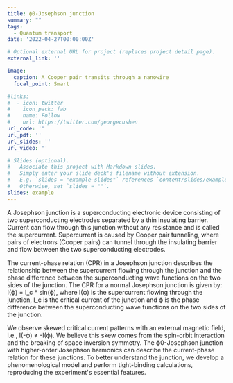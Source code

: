 ```yaml
---
title: ϕ0-Josephson junction
summary: ""
tags:
  - Quantum transport
date: '2022-04-27T00:00:00Z'

# Optional external URL for project (replaces project detail page).
external_link: ''

image:
  caption: A Cooper pair transits through a nanowire
  focal_point: Smart

#links:
#  - icon: twitter
#    icon_pack: fab
#    name: Follow
#    url: https://twitter.com/georgecushen
url_code: ''
url_pdf: ''
url_slides: ''
url_video: ''

# Slides (optional).
#   Associate this project with Markdown slides.
#   Simply enter your slide deck's filename without extension.
#   E.g. `slides = "example-slides"` references `content/slides/example-slides.md`.
#   Otherwise, set `slides = ""`.
slides: example
---
```

A Josephson junction is a superconducting electronic device consisting of two superconducting electrodes separated by a thin insulating barrier. Current can flow through this junction without any resistance and is called the supercurrent. Supercurrent is caused by Cooper pair tunneling, where pairs of electrons (Cooper pairs) can tunnel through the insulating barrier and flow between the two superconducting electrodes. 

The current-phase relation (CPR) in a Josephson junction describes the relationship between the supercurrent flowing through the junction and the phase difference between the superconducting wave functions on the two sides of the junction. The CPR for a normal Josephson junction is given by: I(ϕ) = I_c * sin(ϕ), where I(ϕ) is the supercurrent flowing through the junction, I_c is the critical current of the junction and ϕ is the phase difference between the superconducting wave functions on the two sides of the junction. 

We observe skewed critical current patterns with an external magnetic field, i.e., I(-ϕ) ≠ -I(ϕ). We believe this skew comes from the spin-orbit interaction and the breaking of space inversion symmetry. The ϕ0-Josephson junction with higher-order Josephson harmonics can describe the current-phase relation for these junctions. To better understand the junction, we develop a phenomenological model and perform tight-binding calculations, reproducing the experiment's essential features. 
